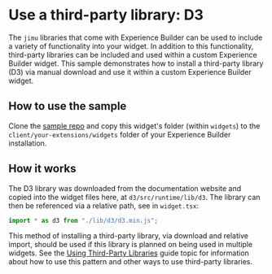 # Use a third-party library: D3

The `jimu` libraries that come with Experience Builder can be used to include a variety of functionality into your widget. In addition to this functionality, third-party libraries can be included and used within a custom Experience Builder widget. This sample demonstrates how to install a third-party library (D3) via manual download and use it within a custom Experience Builder widget.

## How to use the sample

Clone the [sample repo](https://github.com/esri/arcgis-experience-builder-sdk-resources) and copy this widget's folder (within `widgets`) to the `client/your-extensions/widgets` folder of your Experience Builder installation.

## How it works

The D3 library was downloaded from the documentation website and copied into the widget files here, at `d3/src/runtime/lib/d3`. The library can then be referenced via a relative path, see in `widget.tsx`:

```js
import * as d3 from "./lib/d3/d3.min.js";
```

This method of installing a third-party library, via download and relative import, should be used if this library is planned on being used in multiple widgets. See the [Using Third-Party Libraries](/guide/third-party-libraries/) guide topic for information about how to use this pattern and other ways to use third-party libraries.
